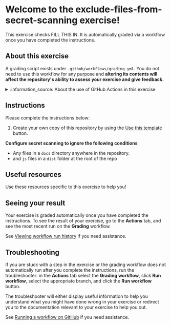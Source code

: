# Welcome to the exclude-files-from-secret-scanning exercise!

This exercise checks FILL THIS IN. It is automatically graded via a workflow once you have completed the instructions.

## About this exercise

A grading script exists under `.github/workflows/grading.yml`. You do not need to use this workflow for any purpose and **altering its contents will affect the repository's ability to assess your exercise and give feedback.**

<!-- some of the notices below are required, others are dependent on the exercise, see comment on each one to decide whether to keep or delete -->

<!-- REQUIRED for all exercises -->
<details><summary>:information_source: About the use of GitHub Actions in this exercise</summary>
 
> This exercise utilizes [GitHub Actions](https://docs.github.com/en/actions), which is free for public repositories and self-hosted runners, but may incur charges on private repositories. See [About billing for GitHub Actions](https://docs.github.com/en/billing/managing-billing-for-github-actions/about-billing-for-github-actions) to learn more. The use of GitHub Actions also means that it may take the grading workflow a few seconds and sometimes minutes to run.
</details>

<!-- OPTIONAL, only required for exercises that use PATs
<details><summary>:closed_lock_with_key: About the use of secrets and access tokens in this exercise.</summary>

> This exercise asks you to create a personal access token (PAT). This step is a prerequisite of the exercise, and you should already be comfortable with PATs on GitHub before proceeding. The PAT is encrypted and used only by a local action that does not leave your repository. GitHub has safeguards in place if the PAT is exposed by mistake, but you should know that if someone gains access to your PAT, they would have the same access you've given the token. To be safe, we recommend setting an expiration for the token. If you'd like to learn more about how your PAT is used, check the action's documentation in [`.github/actions/`](.github/actions/), [Creating a personal access token](https://docs.github.com/en/github/authenticating-to-github/keeping-your-account-and-data-secure/creating-a-personal-access-token), and [Available scopes](https://docs.github.com/en/developers/apps/building-oauth-apps/scopes-for-oauth-apps#available-scopes).

</details>
-->

<!-- OPTIONAL, only required for exercises that use orgs
<details><summary> 👥 About the use of organizations in this exercise</summary>

> This exercise needs to be completed in an organization. We recommend you [create a new organization](https://github.com/account/organizations/new?coupon=&plan=team_free) for free. If you choose to use an existing organization, note that this exercise will ask you to adjust settings in the organization that may have unintended effects on existing repositories or organization members.
</details>
 -->

## Instructions

<!-- Specific instructions for your exercise -->

Please complete the instructions below:

1. Create your own copy of this repository by using the [Use this template](https://docs.github.com/en/github/creating-cloning-and-archiving-repositories/creating-a-repository-from-a-template#creating-a-repository-from-a-template) button.

<!-- Add your steps below starting with step 2 -->

**Configure secret scanning to ignore the following conditions**

- Any files in a `docs` directory anywhere in the repository.
- and `js` files in a `dist` folder at the root of the repo

## Useful resources

Use these resources specific to this exercise to help you!

<!-- - Add further resources for the learner in list form:
- [Title](link)
 -->

## Seeing your result

Your exercise is graded automatically once you have completed the instructions. To see the result of your exercise, go to the **Actions** tab, and see the most recent run on the **Grading** workflow. <!-- specify expected Looking Glass display_type --><!-- specific place to look -->

<!-- Display types:
- actions
- issues
 -->

See [Viewing workflow run history](https://docs.github.com/en/actions/monitoring-and-troubleshooting-workflows/viewing-workflow-run-history) if you need assistance.

## Troubleshooting

If you are stuck with a step in the exercise or the grading workflow does not automatically run after you complete the instructions, run the troubleshooter: in the **Actions** tab select the **Grading workflow**, click **Run workflow**, select the appropriate branch, and click the **Run workflow** button.

The troubleshooter will either display useful information to help you understand what you might have done wrong in your exercise or redirect you to the documentation relevant to your exercise to help you out.

See [Running a workflow on GitHub](https://docs.github.com/en/actions/managing-workflow-runs/manually-running-a-workflow#running-a-workflow) if you need assistance.
